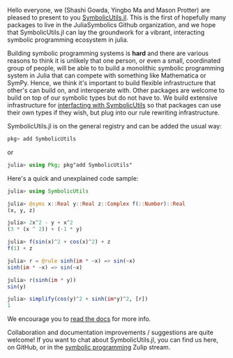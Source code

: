 
Hello everyone, we (Shashi Gowda, Yingbo Ma and Mason Protter) are pleased to present to you [SymbolicUtils.jl](https://github.com/JuliaSymbolics/SymbolicUtils.jl). This is the first of hopefully many packages to live in the JuliaSymbolics Github organization, and we hope that SymbolicUtils.jl can lay the groundwork for a vibrant, interacting symbolic programming ecosystem in julia.

 Building symbolic programming systems is **hard** and there are various reasons to think it is unlikely that one person, or even a small, coordinated group of people, will be able to to build a monolithic symbolic programming system in Julia that can compete with something like Mathematica or SymPy. Hence, we think it's important to build flexible infrastructure that other's can build on, and interoperate with. Other packages are welcome to build on top of our symbolic types but do not have to. We build extensive infrastructure for [interfacting with SymbolicUtils](https://juliasymbolics.github.io/SymbolicUtils.jl/interface/) so that packages can use their own types if they wish, but plug into our rule rewriting infrastructure.

SymbolicUtils.jl is on the general registry and can be added the usual way:
```julia
pkg> add SymbolicUtils
```
or
```julia
julia> using Pkg; pkg"add SymbolicUtils"
```

Here's a quick and unexplained code sample:
```julia
julia> using SymbolicUtils

julia> @syms x::Real y::Real z::Complex f(::Number)::Real
(x, y, z)

julia> 2x^2 - y + x^2
(3 * (x ^ 2)) + (-1 * y)

julia> f(sin(x)^2 + cos(x)^2) + z
f(1) + z

julia> r = @rule sinh(im * ~x) => sin(~x)
sinh(im * ~x) => sin(~x)

julia> r(sinh(im * y))
sin(y)

julia> simplify(cos(y)^2 + sinh(im*y)^2, [r])
1
```
We encourage you to [read the docs](https://juliasymbolics.github.io/SymbolicUtils.jl/) for more info.

Collaboration and documentation improvements / suggestions are quite welcome! If you want to chat about SymbolicUtils.jl, you can find us here, on GitHub, or in the [symbolic programming](https://julialang.zulipchat.com/#narrow/stream/236639-symbolic-programming) Zulip stream.
